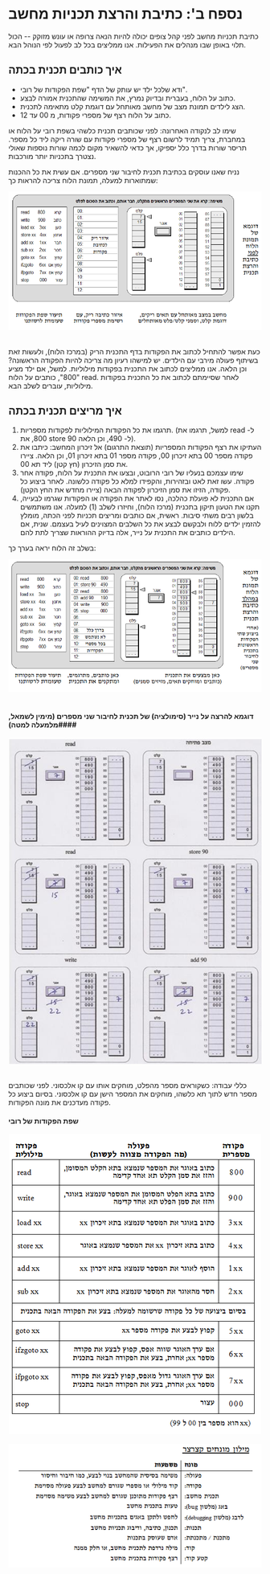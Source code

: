 
# נספח ב': כתיבת והרצת תכניות מחשב #

כתיבת תכניות מחשב לפני קהל צופים יכולה להיות הנאה צרופה או עונש מזוקק -- הכול תלוי באופן שבו מנהלים את הפעילות. אנו ממליצים בכל לב לפעול לפי הנוהל הבא.

## איך כותבים תכנית בכתה ##

- ודא שלכל ילד יש עותק של הדף "שפת הפקודות של רובי".
- כתוב על הלוח, בעברית ובדיוק נמרץ, את המשימה שהתכנית אמורה לבצע.
- הצג לילדים תמונת מצב של מחשב מאותחל עם דוגמת קלט מתאימה לתכנית.
- כתוב על הלוח רצף של מספרי פקודות, מ 00 עד 12.

שימו לב לנקודה האחרונה: לפני שכותבים תכנית כלשהי בשפת רובי על הלוח או במחברת, צריך תמיד לרשום רצף של מספרי פקודות עם שורה ריקה ליד כל מספר. תריסר שורות בדרך כלל יספיקו, אך כדאי להשאיר מקום לכמה שורות נוספות שאולי נצטרך בתכניות יותר מורכבות.

נניח שאנו עוסקים בכתיבת תכנית לחיבור שני מספרים. אם עשית את כל ההכנות שמתוארות למעלה, תמונת הלוח צריכה להראות כך:


<div id="container" align="center">
  <img class="img-responsive" src="img19.png" title=""/>
</div>
<br>

כעת אפשר להתחיל לכתוב את הפקודות בדף התכנית הריק (במרכז הלוח), ולעשות זאת בשיתוף פעולה מירבי עם הילדים. יש למישהו רעיון מה צריכה להיות הפקודה הראשונה? וכן הלאה. אנו ממליצים לכתוב את התכנית בפקודות מילוליות. למשל, אם ילד מציע "800", כותבים על הלוח read. לאחר שסיימתם לכתוב את כל התכנית בפקודות מילוליות, עוברים לשלב הבא.

## איך מריצים תכנית בכתה ##

1. תרגמו את כל הפקודות המילוליות לפקודות מספריות.
    (למשל, תרגמו את read ל- 800, את store 90 ל- 490, וכן הלאה).
2. העתיקו את רצף הפקודות המספריות (תוצאת התרגום) אל זיכרון המחשב:
    כיתבו את פקודה מספר 00 בתא זיכרון 00, פקודה מספר 01 בתא זיכרון 01, וכן הלאה.
    ציירו את סמן הזיכרון (חץ קטן) ליד תא 00.
3. שימו עצמכם בנעליו של רובי הרובוט, ובצעו את התכנית על הלוח, פקודה אחר פקודה.
    עשו זאת לאט ובזהירות, והקפידו למלא כל פקודה כלשונה. לאחר ביצוע כל פקודה, הזיזו את
    סמן הזיכרון לפקודה הבאה (ציירו מחדש את החץ הקטן).
4. אם התכנית לא פועלת כהלכה, נסו לאתר את הפקודה או הפקודות שגרמו לבעייה,
    תקנו את הטעון תיקון בתכנית (מרכז הלוח), וחיזרו לשלב (1) למעלה.
אנו משתמשים בלשון רבים משתי סיבות. ראשית, אם כותבים ומריצים תכניות לפני הכתה, מומלץ להזמין ילדים ללוח ולבקשם לבצע את כל השלבים המצוינים לעיל בעצמם. שנית, אם הילדים כותבים את התכנית על נייר, אלה בדיוק ההוראות שצריך לתת להם.

בשלב זה הלוח יראה בערך כך:

<div id="container" align="center">
  <img class="img-responsive" src="img20.png" title=""/>
</div>
<br>

#### דוגמא להרצה על נייר (סימולציה) של תכנית לחיבור שני מספרים (מימין לשמאל, מלמעלה למטה)####
<div id="container" align="center">
  <img class="img-responsive" src="img21.png" title=""/>
</div>
<br>

כללי עבודה: כשקוראים מספר מהפלט, מוחקים אותו עם קו אלכסוני. לפני שכותבים מספר חדש לתוך תא כלשהו, מוחקים את המספר הישן עם קו אלכסוני. בסיום ביצוע כל פקודה מעדכנים את מונה הפקודות.


#### שפת הפקודות של רובי #####

<div id="container" align="center">
  <img class="img-responsive" src="img22.png" title=""/>
</div>
<br>

<div id="container" align="center">
  <img class="img-responsive" src="img23.png" title=""/>
</div>
<br>
